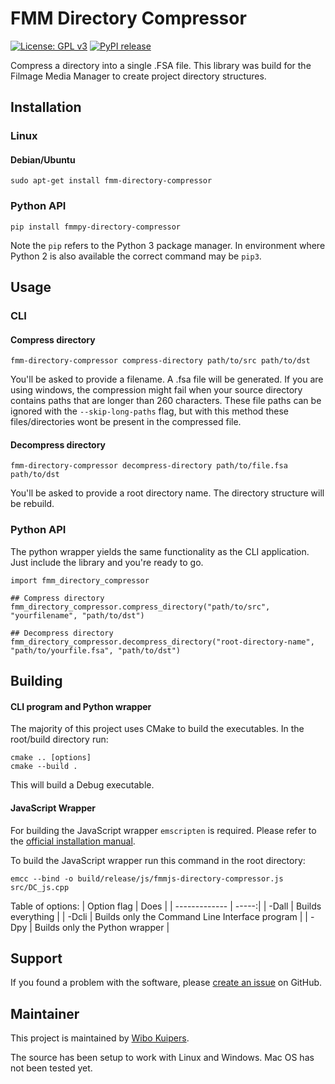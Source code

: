 # FMM Directory Compressor

[![License: GPL v3](https://img.shields.io/badge/License-GPLv3-blue.svg)](https://www.gnu.org/licenses/gpl-3.0)
[![PyPI release](https://img.shields.io/pypi/v/fmmpy-directory-compressor)](https://pypi.org/project/fmmpy-directory-compressor/)

Compress a directory into a single .FSA file. This library was build for the Filmage Media Manager to create project directory structures.

## Installation

### Linux
#### Debian/Ubuntu

    sudo apt-get install fmm-directory-compressor

### Python API

    pip install fmmpy-directory-compressor
    
 Note the `pip` refers to the Python 3 package manager. In environment where Python 2 is also available the correct command may be `pip3`.


## Usage

### CLI
#### Compress directory
    fmm-directory-compressor compress-directory path/to/src path/to/dst

You'll be asked to provide a filename. A .fsa file will be generated.
If you are using windows, the compression might fail when your source directory contains paths that are longer than 260 characters. These file paths can be ignored with the `--skip-long-paths` flag, but with this method these files/directories wont be present in the compressed file. 

#### Decompress directory
    fmm-directory-compressor decompress-directory path/to/file.fsa path/to/dst
You'll be asked to provide a root directory name. The directory structure will be rebuild.

### Python API
The python wrapper yields the same functionality as the CLI application. Just include the library and you're ready to go.

    import fmm_directory_compressor

    ## Compress directory
    fmm_directory_compressor.compress_directory("path/to/src", "yourfilename", "path/to/dst")

    ## Decompress directory
    fmm_directory_compressor.decompress_directory("root-directory-name", "path/to/yourfile.fsa", "path/to/dst")

## Building
#### CLI program and Python wrapper
The majority of this project uses CMake to build the executables. In the root/build directory run:

    cmake .. [options]
    cmake --build .

This will build a Debug executable.

#### JavaScript Wrapper
For building the JavaScript wrapper `emscripten` is required. Please refer to the [official installation manual](https://emscripten.org/docs/getting_started/downloads.html).

To build the JavaScript wrapper run this command in the root directory:

    emcc --bind -o build/release/js/fmmjs-directory-compressor.js src/DC_js.cpp

Table of options:
| Option flag    |     Does  |
| ------------- | -----:|
| -Dall      | Builds everything |
| -Dcli     |   Builds only the Command Line Interface program |
| -Dpy     |   Builds only the Python wrapper |


## Support

If you found a problem with the software, please [create an issue](https://github.com/w-kuipers/fmm-directory-compressor/issues) on GitHub.

## Maintainer

This project is maintained by [Wibo Kuipers](https://github.com/w-kuipers).

The source has been setup to work with Linux and Windows. Mac OS has not been tested yet.
